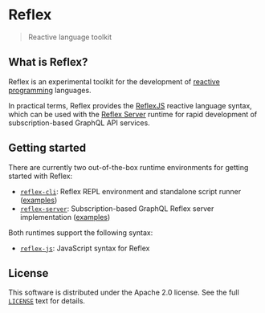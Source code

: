 # Reflex

> Reactive language toolkit

## What is Reflex?

Reflex is an experimental toolkit for the development of [reactive programming](https://en.wikipedia.org/wiki/Reactive_programming) languages.

In practical terms, Reflex provides the [ReflexJS](./reflex-js) reactive language syntax, which can be used with the [Reflex Server](./reflex-server) runtime for rapid development of subscription-based GraphQL API services.

## Getting started

There are currently two out-of-the-box runtime environments for getting started with Reflex:

- [`reflex-cli`](./reflex-cli): Reflex REPL environment and standalone script runner ([examples](./reflex-cli/examples))
- [`reflex-server`](./reflex-server): Subscription-based GraphQL Reflex server implementation ([examples](./reflex-server/examples))

Both runtimes support the following syntax:

- [`reflex-js`](./reflex-js): JavaScript syntax for Reflex

## License

This software is distributed under the Apache 2.0 license. See the full [`LICENSE`](./LICENSE) text for details.

